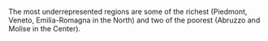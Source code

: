 The most underrepresented regions are some of the richest (Piedmont, Veneto, Emilia-Romagna in the North) and two of the poorest (Abruzzo and Molise in the Center).